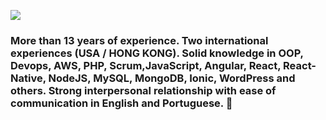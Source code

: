 
![](https://media-exp1.licdn.com/dms/image/C4D16AQF3hubX2VFPMA/profile-displaybackgroundimage-shrink_350_1400/0?e=1600300800&v=beta&t=3sedoRguL6-O334SjvvH6B98t5E0gIv6r6ZMBc6ajaA)

### More than 13 years of experience. Two international experiences (USA / HONG KONG). Solid knowledge in OOP, Devops, AWS, PHP, Scrum,JavaScript, Angular, React, React-Native, NodeJS, MySQL, MongoDB, Ionic, WordPress and others. Strong interpersonal relationship with ease of communication in English and Portuguese. 👋
